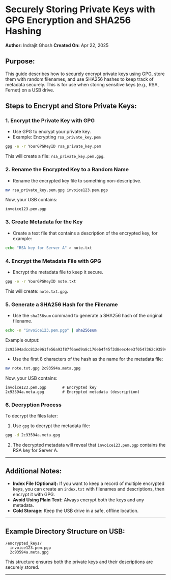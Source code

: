 # Securely Storing Private Keys with GPG Encryption and SHA256 Hashing

**Author:** Indrajit Ghosh 
**Created On:** Apr 22, 2025

## Purpose:
This guide describes how to securely encrypt private keys using GPG, store them with random filenames, and use SHA256 hashes to keep track of metadata securely. This is for use when storing sensitive keys (e.g., RSA, Fernet) on a USB drive.

## Steps to Encrypt and Store Private Keys:

### 1. **Encrypt the Private Key with GPG**
- Use GPG to encrypt your private key.
- Example: Encrypting `rsa_private_key.pem`

```bash
gpg -e -r YourGPGKeyID rsa_private_key.pem
```

This will create a file: `rsa_private_key.pem.gpg`.

### 2. **Rename the Encrypted Key to a Random Name**
- Rename the encrypted key file to something non-descriptive.

```bash
mv rsa_private_key.pem.gpg invoice123.pem.pgp
```

Now, your USB contains:

```
invoice123.pem.pgp
```

### 3. **Create Metadata for the Key**
- Create a text file that contains a description of the encrypted key, for example:

```bash
echo "RSA key for Server A" > note.txt
```

### 4. **Encrypt the Metadata File with GPG**
- Encrypt the metadata file to keep it secure.

```bash
gpg -e -r YourGPGKeyID note.txt
```

This will create: `note.txt.gpg`.

### 5. **Generate a SHA256 Hash for the Filename**
- Use the `sha256sum` command to generate a SHA256 hash of the original filename.

```bash
echo -n "invoice123.pem.pgp" | sha256sum
```

Example output:

```
2c93594adcc812e961fe56a93f87f6aed9a8c170eb4f45f3d8eec4ee3f0547362c93594abbf1a02c0b6ffccf9d9489e93cb3bfc799ac13f8c157f234e3c52db0
```

- Use the first 8 characters of the hash as the name for the metadata file:

```bash
mv note.txt.gpg 2c93594a.meta.gpg
```

Now, your USB contains:

```
invoice123.pem.pgp       # Encrypted key
2c93594a.meta.gpg        # Encrypted metadata (description)
```

### 6. **Decryption Process**
To decrypt the files later:
1. Use `gpg` to decrypt the metadata file:

```bash
gpg -d 2c93594a.meta.gpg
```

2. The decrypted metadata will reveal that `invoice123.pem.pgp` contains the RSA key for Server A.

---

## Additional Notes:
- **Index File (Optional):** If you want to keep a record of multiple encrypted keys, you can create an `index.txt` with filenames and descriptions, then encrypt it with GPG.
- **Avoid Using Plain Text:** Always encrypt both the keys and any metadata.
- **Cold Storage:** Keep the USB drive in a safe, offline location.

---

## Example Directory Structure on USB:

```
/encrypted_keys/
  invoice123.pem.pgp
  2c93594a.meta.gpg
```

This structure ensures both the private keys and their descriptions are securely stored.

---



